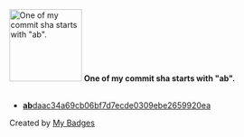 <img src="https://my-badges.github.io/my-badges/ab-commit.png" alt="One of my commit sha starts with &quot;ab&quot;." title="One of my commit sha starts with &quot;ab&quot;." width="128">
<strong>One of my commit sha starts with &quot;ab&quot;.</strong>
<br><br>

- <a href="https://github.com/amenrio/dotfiles/commit/abdaac34a69cb06bf7d7ecde0309ebe2659920ea"><strong>ab</strong>daac34a69cb06bf7d7ecde0309ebe2659920ea</a>


Created by <a href="https://github.com/my-badges/my-badges">My Badges</a>